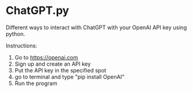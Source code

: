 # ChatGPT.py
Different ways to interact with ChatGPT with your OpenAI API key using python.

Instructions:
  1. Go to https://openai.com
  2. Sign up and create an API key
  3. Put the API key in the specified spot
  4. go to terminal and type "pip install OpenAI"
  5. Run the program
